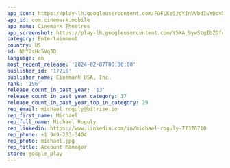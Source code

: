```yaml
---
app_icon: https://play-lh.googleusercontent.com/FOFLKeS2gYInVVbdIwYDoyQM7sigBnJxTsQfWwSn7fChyE1DZb_L6DAHgyYAteLz7L4w
app_id: com.cinemark.mobile
app_name: Cinemark Theatres
app_screenshot: https://play-lh.googleusercontent.com/Y5XA_9ywStgIbZOfuif7S7CkqxM6A91nZsPRjWq_OTIjcCy9i6X2K-RPIIcJIaPhy9U
category: Entertainment
country: US
id: NhY2sHc5VqJD
language: en
most_recent_release: '2024-02-07T00:00:00'
publisher_id: '17716'
publisher_name: Cinemark USA, Inc.
rank: '196'
release_count_in_past_year: '13'
release_count_in_past_year_category: 17
release_count_in_past_year_top_in_category: 29
rep_email: michael.roguly@bitrise.io
rep_first_name: Michael
rep_full_name: Michael Roguly
rep_linkedin: https://www.linkedin.com/in/michael-roguly-77376710
rep_phone: +1 949-233-3404
rep_photo: michael.jpg
rep_title: Account Manager
store: google_play
---
```

